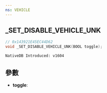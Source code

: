 ```yaml
---
ns: VEHICLE
---
```

## _SET_DISABLE_VEHICLE_UNK

```c
// 0x143921E45EC44D62
void _SET_DISABLE_VEHICLE_UNK(BOOL toggle);
```

```
NativeDB Introduced: v1604
```

## 參數
* **toggle**:
